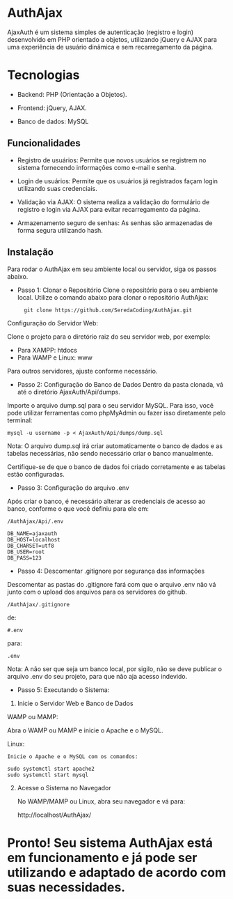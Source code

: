 
# AuthAjax

AjaxAuth é um sistema simples de autenticação (registro e login) desenvolvido em PHP orientado a objetos, utilizando jQuery e AJAX para uma experiência de usuário dinâmica e sem recarregamento da página.

# Tecnologias

- Backend: PHP (Orientação a Objetos).

- Frontend: jQuery, AJAX.

- Banco de dados: MySQL

## Funcionalidades
- Registro de usuários: Permite que novos usuários se registrem no sistema fornecendo informações como e-mail e senha.

- Login de usuários: Permite que os usuários já registrados façam login utilizando suas credenciais.

- Validação via AJAX: O sistema realiza a validação do formulário de registro e login via AJAX para evitar recarregamento da página.

- Armazenamento seguro de senhas: As senhas são armazenadas de forma segura utilizando hash.
## Instalação

Para rodar o AuthAjax em seu ambiente local ou servidor, siga os passos abaixo.

- Passo 1: Clonar o Repositório
Clone o repositório para o seu ambiente local. Utilize o comando abaixo para clonar o repositório AuthAjax:

        git clone https://github.com/SeredaCoding/AuthAjax.git

Configuração do Servidor Web:

Clone o projeto para o diretório raiz do seu servidor web, por exemplo:

- Para XAMPP: htdocs
- Para WAMP e Linux: www

Para outros servidores, ajuste conforme necessário.

- Passo 2: Configuração do Banco de Dados
Dentro da pasta clonada, vá até o diretório AjaxAuth/Api/dumps.

Importe o arquivo dump.sql para o seu servidor MySQL. Para isso, você pode utilizar ferramentas como phpMyAdmin ou fazer isso diretamente pelo terminal:


    mysql -u username -p < AjaxAuth/Api/dumps/dump.sql

Nota: O arquivo dump.sql irá criar automaticamente o banco de dados e as tabelas necessárias, não sendo necessário criar o banco manualmente.

Certifique-se de que o banco de dados foi criado corretamente e as tabelas estão configuradas.

- Passo 3: Configuração do arquivo .env

Após criar o banco, é necessário alterar as credenciais de acesso ao banco, conforme o que você definiu para ele em:

    /AuthAjax/Api/.env

    DB_NAME=ajaxauth
    DB_HOST=localhost
    DB_CHARSET=utf8
    DB_USER=root
    DB_PASS=123

- Passo 4: Descomentar .gitignore por segurança das informações

Descomentar as pastas do .gitignore fará com que o arquivo .env não vá junto com o upload dos arquivos para os servidores do github.

    /AuthAjax/.gitignore   

de:

    #.env

para:

    .env

Nota: A não ser que seja um banco local, por sigilo, não se deve publicar o arquivo .env do seu projeto, para que não aja acesso indevido.

- Passo 5: Executando o Sistema:

1. Inicie o Servidor Web e Banco de Dados

WAMP ou MAMP:

Abra o WAMP ou MAMP e inicie o Apache e o MySQL.

Linux:

    Inicie o Apache e o MySQL com os comandos:

    sudo systemctl start apache2
    sudo systemctl start mysql

2. Acesse o Sistema no Navegador

    No WAMP/MAMP ou Linux, abra seu navegador e vá para:

    http://localhost/AuthAjax/



# Pronto! Seu sistema AuthAjax está em funcionamento e já pode ser utilizando e adaptado de acordo com suas necessidades.


